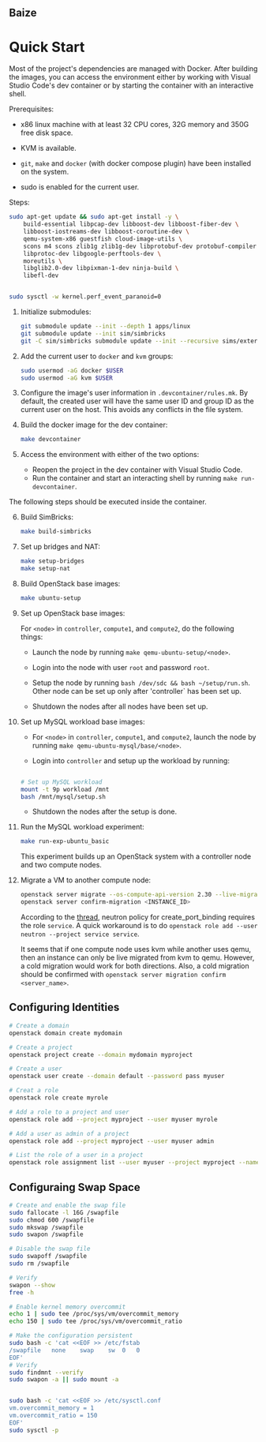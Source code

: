Baize
-----

Quick Start
===========

Most of the project's dependencies are managed with Docker.
After building the images, you can access the environment either by working with Visual Studio Code's dev container or by starting the container with an interactive shell.

Prerequisites:

- x86 linux machine with at least 32 CPU cores, 32G memory and 350G free disk space.

- KVM is available.

- `git`, `make` and `docker` (with docker compose plugin) have been installed on the system.

- sudo is enabled for the current user.

Steps:

```bash
sudo apt-get update && sudo apt-get install -y \
    build-essential libpcap-dev libboost-dev libboost-fiber-dev \
    libboost-iostreams-dev libboost-coroutine-dev \
    qemu-system-x86 guestfish cloud-image-utils \
    scons m4 scons zlib1g zlib1g-dev libprotobuf-dev protobuf-compiler \
    libprotoc-dev libgoogle-perftools-dev \
    moreutils \
    libglib2.0-dev libpixman-1-dev ninja-build \
    libefl-dev


sudo sysctl -w kernel.perf_event_paranoid=0
```


1. Initialize submodules:
    ```bash
    git submodule update --init --depth 1 apps/linux
    git submodule update --init sim/simbricks
    git -C sim/simbricks submodule update --init --recursive sims/external/gem5
    ```

2. Add the current user to `docker` and `kvm` groups:
    ```bash
    sudo usermod -aG docker $USER
    sudo usermod -aG kvm $USER
    ```

3. Configure the image's user information in `.devcontainer/rules.mk`. By default, the created user will have the same user ID and group ID as the current user on the host. This avoids any conflicts in the file system. 

4. Build the docker image for the dev container:
    ```bash
    make devcontainer
    ```

5. Access the environment with either of the two options:
    - Reopen the project in the dev container with Visual Studio Code.
    - Run the container and start an interacting shell by running `make run-devcontainer`. 

The following steps should be executed inside the container.

6. Build SimBricks:
    ```bash
    make build-simbricks
    ```

7. Set up bridges and NAT:
    ```bash
    make setup-bridges
    make setup-nat
    ```

8. Build OpenStack base images:
    ```bash
    make ubuntu-setup
    ```

9. Set up OpenStack base images:

    For `<node>` in `controller`, `compute1`, and `compute2`, do the following things:

    - Launch the node by running `make qemu-ubuntu-setup/<node>`.

    - Login into the node with user `root` and password `root`.

    - Setup the node by running `bash /dev/sdc && bash ~/setup/run.sh`. Other node can be set up only after 'controller` has been set up.

    - Shutdown the nodes after all nodes have been set up.

10. Set up MySQL workload base images:

    - For `<node>` in `controller`, `compute1`, and `compute2`, launch the node by running `make qemu-ubuntu-mysql/base/<node>`.

    - Login into `controller` and setup up the workload by running:
    ```bash

    # Set up MySQL workload
    mount -t 9p workload /mnt
    bash /mnt/mysql/setup.sh
    ```

    - Shutdown the nodes after the setup is done.

11. Run the MySQL workload experiment:
    
    ```bash
    make run-exp-ubuntu_basic
    ```
    

    This experiment builds up an OpenStack system with a controller node and two compute nodes.



13. Migrate a VM to another compute node:
    ```sh
    openstack server migrate --os-compute-api-version 2.30 --live-migration --host compute2 --wait server
    openstack server confirm-migration <INSTANCE_ID>
    ```

    According to the [thread](https://bugs.launchpad.net/nova/+bug/2051907), neutron policy for create_port_binding requires the role `service`.
    A quick workaround is to do `openstack role add --user neutron --project service service`.

    It seems that if one compute node uses kvm while another uses qemu, then an instance can only be live migrated from kvm to qemu.
    However, a cold migration would work for both directions.
    Also, a cold migration should be confirmed with `openstack server migration confirm <server_name>`.
    

## Configuring Identities

```sh
# Create a domain
openstack domain create mydomain

# Create a project
openstack project create --domain mydomain myproject

# Create a user
openstack user create --domain default --password pass myuser

# Creat a role
openstack role create myrole

# Add a role to a project and user
openstack role add --project myproject --user myuser myrole

# Add a user as admin of a project
openstack role add --project myproject --user myuser admin

# List the role of a user in a project
openstack role assignment list --user myuser --project myproject --names
```

## Configuraing Swap Space

```sh
# Create and enable the swap file
sudo fallocate -l 16G /swapfile
sudo chmod 600 /swapfile
sudo mkswap /swapfile
sudo swapon /swapfile

# Disable the swap file
sudo swapoff /swapfile
sudo rm /swapfile

# Verify
swapon --show
free -h

# Enable kernel memory overcommit
echo 1 | sudo tee /proc/sys/vm/overcommit_memory
echo 150 | sudo tee /proc/sys/vm/overcommit_ratio

# Make the configuration persistent
sudo bash -c 'cat <<EOF >> /etc/fstab
/swapfile   none    swap    sw  0   0
EOF'
# Verify
sudo findmnt --verify
sudo swapon -a || sudo mount -a


sudo bash -c 'cat <<EOF >> /etc/sysctl.conf
vm.overcommit_memory = 1
vm.overcommit_ratio = 150
EOF'
sudo sysctl -p
```
